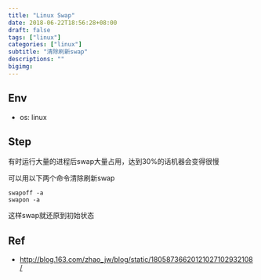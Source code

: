 ```yaml
---
title: "Linux Swap"
date: 2018-06-22T18:56:28+08:00
draft: false
tags: ["linux"]
categories: ["linux"]
subtitle: "清除刷新swap"
descriptions: ""
bigimg:
---
```


## Env

- os: linux


## Step

有时运行大量的进程后swap大量占用，达到30%的话机器会变得很慢

可以用以下两个命令清除刷新swap

```
swapoff -a
swapon -a
```

这样swap就还原到初始状态


## Ref

- http://blog.163.com/zhao_jw/blog/static/18058736620121027102932108/